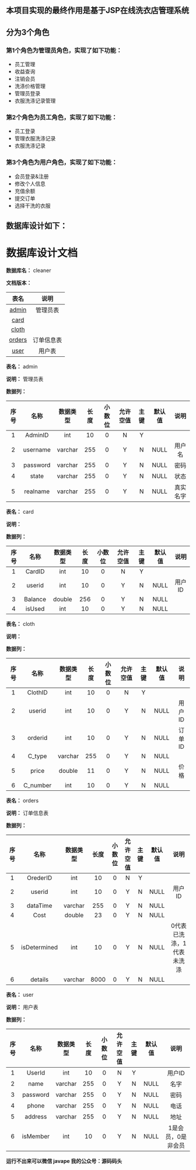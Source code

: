 ## 本项目实现的最终作用是基于JSP在线洗衣店管理系统
## 分为3个角色
### 第1个角色为管理员角色，实现了如下功能：
 - 员工管理
 - 收益查询
 - 注销会员
 - 洗涤价格管理
 - 管理员登录
 - 衣服洗涤记录管理
### 第2个角色为员工角色，实现了如下功能：
 - 员工登录
 - 管理衣服洗涤记录
 - 衣服洗涤记录
### 第3个角色为用户角色，实现了如下功能：
 - 会员登录&注册
 - 修改个人信息
 - 充值余额
 - 提交订单
 - 选择干洗的衣服
## 数据库设计如下：
# 数据库设计文档

**数据库名：** cleaner

**文档版本：** 


| 表名                  | 说明       |
| :---: | :---: |
| [admin](#admin) | 管理员表 |
| [card](#card) |  |
| [cloth](#cloth) |  |
| [orders](#orders) | 订单信息表 |
| [user](#user) | 用户表 |

**表名：** <a id="admin">admin</a>

**说明：** 管理员表

**数据列：**

| 序号 | 名称 | 数据类型 |  长度  | 小数位 | 允许空值 | 主键 | 默认值 | 说明 |
| :---: | :---: | :---: | :---: | :---: | :---: | :---: | :---: | :---: |
|  1   | AdminID |   int   | 10 |   0    |    N     |  Y   |       |   |
|  2   | username |   varchar   | 255 |   0    |    Y     |  N   |   NULL    | 用户名  |
|  3   | password |   varchar   | 255 |   0    |    Y     |  N   |   NULL    | 密码  |
|  4   | state |   varchar   | 255 |   0    |    Y     |  N   |   NULL    | 状态  |
|  5   | realname |   varchar   | 255 |   0    |    Y     |  N   |   NULL    | 真实名字  |

**表名：** <a id="card">card</a>

**说明：** 

**数据列：**

| 序号 | 名称 | 数据类型 |  长度  | 小数位 | 允许空值 | 主键 | 默认值 | 说明 |
| :---: | :---: | :---: | :---: | :---: | :---: | :---: | :---: | :---: |
|  1   | CardID |   int   | 10 |   0    |    N     |  Y   |       |   |
|  2   | userid |   int   | 10 |   0    |    Y     |  N   |   NULL    | 用户ID  |
|  3   | Balance |   double   | 256 |   0    |    Y     |  N   |   NULL    |   |
|  4   | isUsed |   int   | 10 |   0    |    Y     |  N   |   NULL    |   |

**表名：** <a id="cloth">cloth</a>

**说明：** 

**数据列：**

| 序号 | 名称 | 数据类型 |  长度  | 小数位 | 允许空值 | 主键 | 默认值 | 说明 |
| :---: | :---: | :---: | :---: | :---: | :---: | :---: | :---: | :---: |
|  1   | ClothID |   int   | 10 |   0    |    N     |  Y   |       |   |
|  2   | userid |   int   | 10 |   0    |    Y     |  N   |   NULL    | 用户ID  |
|  3   | orderid |   int   | 10 |   0    |    Y     |  N   |   NULL    | 订单ID  |
|  4   | C_type |   varchar   | 255 |   0    |    Y     |  N   |   NULL    |   |
|  5   | price |   double   | 11 |   0    |    Y     |  N   |   NULL    | 价格  |
|  6   | C_number |   int   | 10 |   0    |    Y     |  N   |   NULL    |   |

**表名：** <a id="orders">orders</a>

**说明：** 订单信息表

**数据列：**

| 序号 | 名称 | 数据类型 |  长度  | 小数位 | 允许空值 | 主键 | 默认值 | 说明 |
| :---: | :---: | :---: | :---: | :---: | :---: | :---: | :---: | :---: |
|  1   | OrederID |   int   | 10 |   0    |    N     |  Y   |       |   |
|  2   | userid |   int   | 10 |   0    |    Y     |  N   |   NULL    | 用户ID  |
|  3   | dataTime |   varchar   | 255 |   0    |    Y     |  N   |   NULL    |   |
|  4   | Cost |   double   | 23 |   0    |    Y     |  N   |   NULL    |   |
|  5   | isDetermined |   int   | 10 |   0    |    Y     |  N   |   NULL    | 0代表已洗涤，1代表未洗涤  |
|  6   | details |   varchar   | 8000 |   0    |    Y     |  N   |   NULL    |   |

**表名：** <a id="user">user</a>

**说明：** 用户表

**数据列：**

| 序号 | 名称 | 数据类型 |  长度  | 小数位 | 允许空值 | 主键 | 默认值 | 说明 |
| :---: | :---: | :---: | :---: | :---: | :---: | :---: | :---: | :---: |
|  1   | UserId |   int   | 10 |   0    |    N     |  Y   |       | 用户ID  |
|  2   | name |   varchar   | 255 |   0    |    Y     |  N   |   NULL    | 名字  |
|  3   | password |   varchar   | 255 |   0    |    Y     |  N   |   NULL    | 密码  |
|  4   | phone |   varchar   | 255 |   0    |    Y     |  N   |   NULL    | 电话  |
|  5   | address |   varchar   | 255 |   0    |    Y     |  N   |   NULL    | 地址  |
|  6   | isMember |   int   | 10 |   0    |    Y     |  N   |   NULL    | 1是会员，0是非会员  |

**运行不出来可以微信 javape 我的公众号：源码码头**
